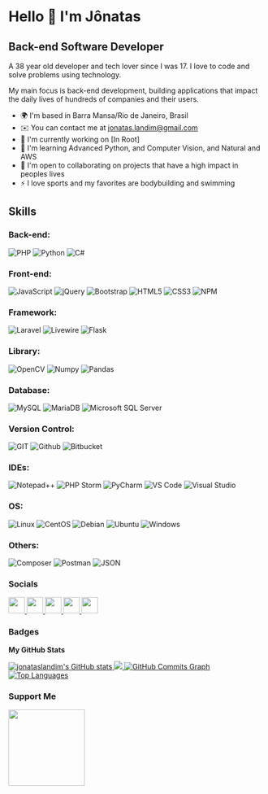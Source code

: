 Hello 👋 I'm Jônatas
==========================

Back-end Software Developer
-----------------------------

A 38 year old developer and tech lover since I was 17. I love to code and solve problems using technology.

My main focus is back-end development, building applications that impact the daily lives of hundreds of companies and their users.

* 🌍  I'm based in Barra Mansa/Rio de Janeiro, Brasil
* ✉️  You can contact me at [jonatas.landim@gmail.com](mailto:jonatas.landim@gmail.com)
* 🚀  I'm currently working on [In Root]
* 🧠  I'm learning Advanced Python, and Computer Vision, and Natural and AWS
* 🤝  I'm open to collaborating on projects that have a high impact in peoples lives
* ⚡  I love sports and my favorites are bodybuilding and swimming

## Skills

### Back-end:
<p align="left">
	<img src="https://img.shields.io/badge/PHP-777BB4?style=for-the-badge&logo=php&logoColor=white" alt="PHP" /> 
	<img src="https://img.shields.io/badge/Python-FFD43B?style=for-the-badge&logo=python&logoColor=blue" alt="Python" /> 
	<img src="https://img.shields.io/badge/C%23-239120?style=for-the-badge&logo=c-sharp&logoColor=white" alt="C#" /> 
</p>

### Front-end:
<p align="left">
	<img src="https://img.shields.io/badge/JavaScript-323330?style=for-the-badge&logo=javascript&logoColor=F7DF1E" alt="JavaScript" /> 
	<img src="https://img.shields.io/badge/jQuery-0769AD?style=for-the-badge&logo=jquery&logoColor=white" alt="jQuery" /> 
	<img src="https://img.shields.io/badge/Bootstrap-563D7C?style=for-the-badge&logo=bootstrap&logoColor=white" alt="Bootstrap" /> 
	<img src="https://img.shields.io/badge/HTML5-E34F26?style=for-the-badge&logo=html5&logoColor=white" alt="HTML5" /> 
	<img src="https://img.shields.io/badge/CSS3-1572B6?style=for-the-badge&logo=css3&logoColor=white" alt="CSS3" /> 
	<img src="https://img.shields.io/badge/npm-CB3837?style=for-the-badge&logo=npm&logoColor=white" alt="NPM" /> 
</p>

### Framework:
<p align="left">
	<img src="https://img.shields.io/badge/Laravel-FF2D20?style=for-the-badge&logo=laravel&logoColor=white" alt="Laravel" /> 
	<img src="https://img.shields.io/badge/livewire-4e56a6?style=for-the-badge&logo=livewire&logoColor=white" alt="Livewire" /> 
	<img src="https://img.shields.io/badge/Flask-000000?style=for-the-badge&logo=flask&logoColor=white" alt="Flask" /> 
</p>

### Library:
<p align="left">
	<img src="https://img.shields.io/badge/OpenCV-27338e?style=for-the-badge&logo=OpenCV&logoColor=white" alt="OpenCV" /> 
	<img src="https://img.shields.io/badge/Numpy-777BB4?style=for-the-badge&logo=numpy&logoColor=white" alt="Numpy" /> 
	<img src="https://img.shields.io/badge/Pandas-2C2D72?style=for-the-badge&logo=pandas&logoColor=white" alt="Pandas" /> 
</p>

### Database:
<p align="left">
	<img src="https://img.shields.io/badge/MySQL-005C84?style=for-the-badge&logo=mysql&logoColor=white" alt="MySQL" /> 
	<img src="https://img.shields.io/badge/MariaDB-003545?style=for-the-badge&logo=mariadb&logoColor=white" alt="MariaDB" /> 
	<img src="https://img.shields.io/badge/Microsoft%20SQL%20Server-CC2927?style=for-the-badge&logo=microsoft%20sql%20server&logoColor=white" alt="Microsoft SQL Server" /> 
</p>

### Version Control:
<p align="left">
	<img src="https://img.shields.io/badge/GIT-E44C30?style=for-the-badge&logo=git&logoColor=white" alt="GIT" /> 
	<img src="https://img.shields.io/badge/GitHub-100000?style=for-the-badge&logo=github&logoColor=white" alt="Github" /> 
	<img src="https://img.shields.io/badge/Bitbucket-0747a6?style=for-the-badge&logo=bitbucket&logoColor=white" alt="Bitbucket" /> 
</p>

### IDEs:
<p align="left">
	<img src="https://img.shields.io/badge/Notepad++-90E59A.svg?style=for-the-badge&logo=notepad%2B%2B&logoColor=black" alt="Notepad++" /> 
	<img src="http://img.shields.io/badge/-PHPStorm-181717?style=for-the-badge&logo=phpstorm&logoColor=white" alt="PHP Storm" /> 
	<img src="https://img.shields.io/badge/PyCharm-000000.svg?&style=for-the-badge&logo=PyCharm&logoColor=white" alt="PyCharm" /> 
	<img src="https://img.shields.io/badge/VSCode-0078D4?style=for-the-badge&logo=visual%20studio%20code&logoColor=white" alt="VS Code" /> 
	<img src="https://img.shields.io/badge/Visual_Studio-5C2D91?style=for-the-badge&logo=visual%20studio&logoColor=white" alt="Visual Studio" /> 
</p>

### OS:
<p align="left">
	<img src="https://img.shields.io/badge/Linux-FCC624?style=for-the-badge&logo=linux&logoColor=black" alt="Linux" /> 
	<img src="https://img.shields.io/badge/Cent%20OS-262577?style=for-the-badge&logo=CentOS&logoColor=white" alt="CentOS" /> 
	<img src="https://img.shields.io/badge/Debian-A81D33?style=for-the-badge&logo=debian&logoColor=white" alt="Debian" /> 
	<img src="https://img.shields.io/badge/Ubuntu-E95420?style=for-the-badge&logo=ubuntu&logoColor=white" alt="Ubuntu" /> 
	<img src="https://img.shields.io/badge/Windows-0078D6?style=for-the-badge&logo=windows&logoColor=white" alt="Windows" /> 
</p>

### Others:
<p align="left">
	<img src="https://img.shields.io/badge/Composer-885630?style=for-the-badge&logo=Composer&logoColor=white" alt="Composer" /> 
	<img src="https://img.shields.io/badge/Postman-FF6C37?style=for-the-badge&logo=Postman&logoColor=white" alt="Postman" /> 
	<img src="https://img.shields.io/badge/json-5E5C5C?style=for-the-badge&logo=json&logoColor=white" alt="JSON" /> 
</p>

### Socials

<p align="left"> 
	<a href="https://www.github.com/jonataslandim" target="_blank" rel="noreferrer">
		<img src="https://raw.githubusercontent.com/danielcranney/readme-generator/main/public/icons/socials/github.svg" width="32" height="32" />
	</a> 
	<a href="https://www.linkedin.com/in/jonatas-landim-silva/" target="_blank" rel="noreferrer">
		<img src="https://raw.githubusercontent.com/danielcranney/readme-generator/main/public/icons/socials/linkedin.svg" width="32" height="32" />
	</a> 
	<a href="https://www.instagram.com/jonatas_landim/" target="_blank" rel="noreferrer">
		<img src="https://raw.githubusercontent.com/danielcranney/readme-generator/main/public/icons/socials/instagram.svg" width="32" height="32" />
	</a> 
	<a href="https://www.facebook.com/jonatas.landim.3" target="_blank" rel="noreferrer">
		<img src="https://raw.githubusercontent.com/danielcranney/readme-generator/main/public/icons/socials/facebook.svg" width="32" height="32" />
	</a>
	<a href="mailto:jonatas.landim@gmail.com" target="_blank" rel="noreferrer">
		<img src="https://user-images.githubusercontent.com/5141132/50740364-7ea80880-1217-11e9-8faf-2348e31beedd.png" width="32" height="32" />
	</a>
</p>

### Badges

<b>My GitHub Stats</b>

<a href="http://www.github.com/jonataslandim">
	<img src="https://github-readme-stats-jonataslandim.vercel.app/api?username=jonataslandim&show_icons=true&hide=&count_private=true&title_color=3382ed&text_color=ffffff&icon_color=3382ed&bg_color=171717&hide_border=true&show_icons=true" alt="jonataslandim's GitHub stats" />
</a>

<a href="http://www.github.com/jonataslandim">
	<img src="https://github-readme-streak-stats.herokuapp.com/?user=jonataslandim&stroke=ffffff&background=171717&ring=3382ed&fire=3382ed&currStreakNum=ffffff&currStreakLabel=3382ed&sideNums=ffffff&sideLabels=ffffff&dates=ffffff&hide_border=true" />
</a>

<a href="http://www.github.com/jonataslandim">
	<img src="https://activity-graph.herokuapp.com/graph?username=jonataslandim&bg_color=171717&color=ffffff&line=3382ed&point=ffffff&area_color=171717&area=true&hide_border=true&custom_title=GitHub%20Commits%20Graph" alt="GitHub Commits Graph" />
</a>

<a href="https://github.com/jonataslandim" align="left">
	<img src="https://github-readme-stats-jonataslandim.vercel.app/api/top-langs/?username=jonataslandim&layout=compact&title_color=3382ed&text_color=ffffff&icon_color=3382ed&bg_color=171717&hide_border=true&locale=en&custom_title=Top%20%Languages" alt="Top Languages" />
</a>

### Support Me

<a href="mailto:jonatas.landim@gmail.com">
	<img src="https://img.shields.io/badge/-Gmail-%23333?style=for-the-badge&logo=gmaile" width="150" />
</a>
